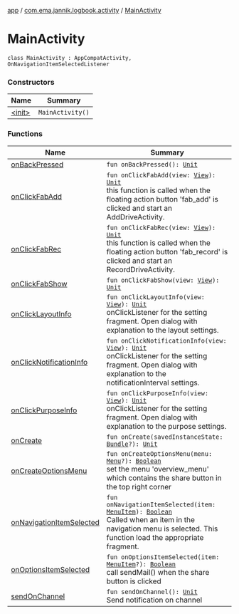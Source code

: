 [app](../../index.md) / [com.ema.jannik.logbook.activity](../index.md) / [MainActivity](./index.md)

# MainActivity

`class MainActivity : AppCompatActivity, OnNavigationItemSelectedListener`

### Constructors

| Name | Summary |
|---|---|
| [&lt;init&gt;](-init-.md) | `MainActivity()` |

### Functions

| Name | Summary |
|---|---|
| [onBackPressed](on-back-pressed.md) | `fun onBackPressed(): `[`Unit`](https://kotlinlang.org/api/latest/jvm/stdlib/kotlin/-unit/index.html) |
| [onClickFabAdd](on-click-fab-add.md) | `fun onClickFabAdd(view: `[`View`](https://developer.android.com/reference/android/view/View.html)`): `[`Unit`](https://kotlinlang.org/api/latest/jvm/stdlib/kotlin/-unit/index.html)<br>this function is called when the floating action button 'fab_add' is clicked and start an AddDriveActivity. |
| [onClickFabRec](on-click-fab-rec.md) | `fun onClickFabRec(view: `[`View`](https://developer.android.com/reference/android/view/View.html)`): `[`Unit`](https://kotlinlang.org/api/latest/jvm/stdlib/kotlin/-unit/index.html)<br>this function is called when the floating action button 'fab_record' is clicked and start an RecordDriveActivity. |
| [onClickFabShow](on-click-fab-show.md) | `fun onClickFabShow(view: `[`View`](https://developer.android.com/reference/android/view/View.html)`): `[`Unit`](https://kotlinlang.org/api/latest/jvm/stdlib/kotlin/-unit/index.html) |
| [onClickLayoutInfo](on-click-layout-info.md) | `fun onClickLayoutInfo(view: `[`View`](https://developer.android.com/reference/android/view/View.html)`): `[`Unit`](https://kotlinlang.org/api/latest/jvm/stdlib/kotlin/-unit/index.html)<br>onClickListener for the setting fragment. Open dialog with explanation to the layout settings. |
| [onClickNotificationInfo](on-click-notification-info.md) | `fun onClickNotificationInfo(view: `[`View`](https://developer.android.com/reference/android/view/View.html)`): `[`Unit`](https://kotlinlang.org/api/latest/jvm/stdlib/kotlin/-unit/index.html)<br>onClickListener for the setting fragment. Open dialog with explanation to the notificationInterval settings. |
| [onClickPurposeInfo](on-click-purpose-info.md) | `fun onClickPurposeInfo(view: `[`View`](https://developer.android.com/reference/android/view/View.html)`): `[`Unit`](https://kotlinlang.org/api/latest/jvm/stdlib/kotlin/-unit/index.html)<br>onClickListener for the setting fragment. Open dialog with explanation to the purpose settings. |
| [onCreate](on-create.md) | `fun onCreate(savedInstanceState: `[`Bundle`](https://developer.android.com/reference/android/os/Bundle.html)`?): `[`Unit`](https://kotlinlang.org/api/latest/jvm/stdlib/kotlin/-unit/index.html) |
| [onCreateOptionsMenu](on-create-options-menu.md) | `fun onCreateOptionsMenu(menu: `[`Menu`](https://developer.android.com/reference/android/view/Menu.html)`?): `[`Boolean`](https://kotlinlang.org/api/latest/jvm/stdlib/kotlin/-boolean/index.html)<br>set the menu 'overview_menu' which contains the share button in the top right corner |
| [onNavigationItemSelected](on-navigation-item-selected.md) | `fun onNavigationItemSelected(item: `[`MenuItem`](https://developer.android.com/reference/android/view/MenuItem.html)`): `[`Boolean`](https://kotlinlang.org/api/latest/jvm/stdlib/kotlin/-boolean/index.html)<br>Called when an item in the navigation menu is selected. This function load the appropriate fragment. |
| [onOptionsItemSelected](on-options-item-selected.md) | `fun onOptionsItemSelected(item: `[`MenuItem`](https://developer.android.com/reference/android/view/MenuItem.html)`?): `[`Boolean`](https://kotlinlang.org/api/latest/jvm/stdlib/kotlin/-boolean/index.html)<br>call sendMail() when the share button is clicked |
| [sendOnChannel](send-on-channel.md) | `fun sendOnChannel(): `[`Unit`](https://kotlinlang.org/api/latest/jvm/stdlib/kotlin/-unit/index.html)<br>Send notification on channel |
